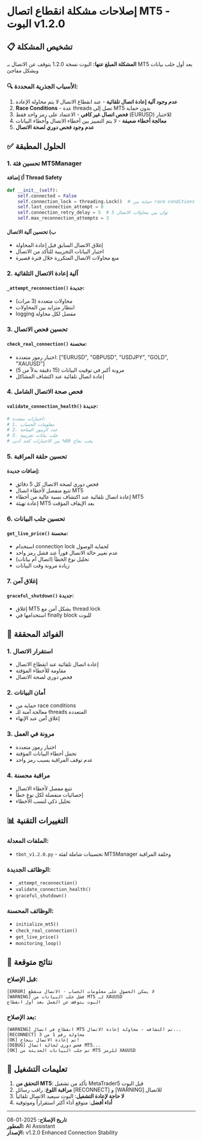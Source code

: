 # إصلاحات مشكلة انقطاع اتصال MT5 - البوت v1.2.0

## 📋 تشخيص المشكلة

**المشكلة المبلغ عنها:** البوت نسخة 1.2.0 يتوقف عن الاتصال بـ MT5 بعد أول جلب بيانات وبشكل مفاجئ

### 🔍 الأسباب الجذرية المحددة:

1. **عدم وجود آلية إعادة اتصال تلقائية** - عند انقطاع الاتصال لا يتم محاولة الإعادة
2. **Race Conditions** - عدة threads تصل إلى MT5 بدون حماية
3. **فحص اتصال غير كافي** - الاعتماد على رمز واحد فقط (EURUSD) للاختبار
4. **معالجة أخطاء ضعيفة** - لا يتم التمييز بين أخطاء الاتصال وأخطاء البيانات
5. **عدم وجود فحص دوري لصحة الاتصال**

## ✅ الحلول المطبقة

### 1. تحسين فئة MT5Manager

#### أ) إضافة Thread Safety
```python
def __init__(self):
    self.connected = False
    self.connection_lock = threading.Lock()  # حماية من race conditions
    self.last_connection_attempt = 0
    self.connection_retry_delay = 5  # 5 ثوان بين محاولات الاتصال
    self.max_reconnection_attempts = 3
```

#### ب) تحسين آلية الاتصال
- إغلاق الاتصال السابق قبل إعادة المحاولة
- اختبار البيانات التجريبية للتأكد من الاتصال
- منع محاولات الاتصال المتكررة خلال فترة قصيرة

### 2. آلية إعادة الاتصال التلقائية

#### `_attempt_reconnection()` جديدة:
- محاولات متعددة (3 مرات)
- انتظار متزايد بين المحاولات
- logging مفصل لكل محاولة

### 3. تحسين فحص الاتصال

#### `check_real_connection()` محسنة:
- اختبار رموز متعددة: ["EURUSD", "GBPUSD", "USDJPY", "GOLD", "XAUUSD"]
- مرونة أكبر في توقيت البيانات (15 دقيقة بدلاً من 5)
- إعادة اتصال تلقائية عند اكتشاف المشاكل

### 4. فحص صحة الاتصال الشامل

#### `validate_connection_health()` جديدة:
```python
# اختبارات متعددة:
# 1. معلومات الحساب
# 2. عدد الرموز المتاحة  
# 3. جلب بيانات تجريبية
# يجب نجاح 60% من الاختبارات كحد أدنى
```

### 5. تحسين حلقة المراقبة

#### إضافات جديدة:
- فحص دوري لصحة الاتصال كل 5 دقائق
- تتبع منفصل لأخطاء اتصال MT5
- إعادة اتصال تلقائية عند اكتشاف نسبة عالية من أخطاء MT5
- إعادة تهيئة MT5 بعد الإيقاف المؤقت

### 6. تحسين جلب البيانات

#### `get_live_price()` محسنة:
- استخدام connection lock لحماية الوصول
- عدم تغيير حالة الاتصال فوراً عند فشل رمز واحد
- تحليل نوع الخطأ (اتصال أم بيانات)
- زيادة مرونة وقت البيانات

### 7. إغلاق آمن

#### `graceful_shutdown()` جديدة:
- إغلاق MT5 بشكل آمن مع thread lock
- استخدامها في finally block للبوت

## 🎯 الفوائد المحققة

### 1. **استقرار الاتصال**
- إعادة اتصال تلقائية عند انقطاع الاتصال
- مقاومة للأخطاء المؤقتة
- فحص دوري لصحة الاتصال

### 2. **أمان البيانات**
- حماية من race conditions
- معالجة آمنة للـ threads المتعددة
- إغلاق آمن عند الإنهاء

### 3. **مرونة في العمل**
- اختبار رموز متعددة
- تحمل أخطاء البيانات المؤقتة
- عدم توقف المراقبة بسبب رمز واحد

### 4. **مراقبة محسنة**
- تتبع مفصل لأخطاء الاتصال
- إحصائيات منفصلة لكل نوع خطأ
- تحليل ذكي لنسب الأخطاء

## 📊 التغييرات التقنية

### الملفات المعدلة:
- `tbot_v1.2.0.py` - تحسينات شاملة لفئة MT5Manager وحلقة المراقبة

### الوظائف الجديدة:
- `_attempt_reconnection()`
- `validate_connection_health()`  
- `graceful_shutdown()`

### الوظائف المحسنة:
- `initialize_mt5()`
- `check_real_connection()`
- `get_live_price()`
- `monitoring_loop()`

## 🚀 نتائج متوقعة

### قبل الإصلاح:
```
[ERROR] لا يمكن الحصول على معلومات الحساب - الاتصال منقطع
[WARNING] فشل جلب البيانات من MT5 لـ XAUUSD
البوت يتوقف عن العمل بعد أول انقطاع
```

### بعد الإصلاح:
```
[WARNING] انقطاع في اتصال MT5 تم اكتشافه - محاولة إعادة الاتصال...
[RECONNECT] محاولة رقم 1 من 3
[OK] تم إعادة الاتصال بنجاح!
[DEBUG] فحص دوري لحالة اتصال MT5...
[OK] تم جلب البيانات الحديثة من MT5 للرمز XAUUSD
```

## 📝 تعليمات التشغيل

1. **التحقق من MT5**: تأكد من تشغيل MetaTrader5 قبل البوت
2. **مراقبة اللوغ**: راقب رسائل [RECONNECT] و [WARNING] للاتصال  
3. **لا حاجة لإعادة التشغيل**: البوت سيعيد الاتصال تلقائياً
4. **أداء أفضل**: متوقع أداء أكثر استقراراً وموثوقية

---
**تاريخ الإصلاح:** 2025-01-08  
**المطور:** AI Assistant  
**الإصدار:** v1.2.0 Enhanced Connection Stability